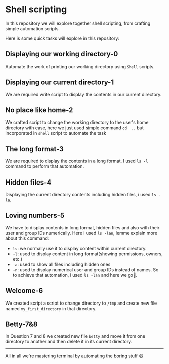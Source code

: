 # Shell scripting
In this repository we will explore together  shell scripting, from crafting simple automation scripts.

Here is some quick tasks will explore in this repository:
## Displaying our working directory-0
Automate the work of printing our working directory using `Shell` scripts.
## Displaying our current directory-1
We are required write script to display the contents in our current directory.
## No place like home-2
We crafted script to change the working directory to the user's home directory with ease, here we just used simple command `cd  ..` but incorporated in `shell` script to automate the task
## The long format-3
We are required to display the contents in a long format. I used `ls -l` command to perform that automation.
## Hidden files-4
Displaying the current directory contents including hidden files, i used `ls -la`.
## Loving numbers-5
We have to display contents in long format, hidden files and also with their user and group IDs numerically.
Here i used `ls -lan`, lemme explain more about this command:
- `ls`: we normally use it to display content within current directory.
- `-l`: used to display content in long format(showing permissions, owners, etc.)
- `-a`: used to show all files including hidden ones
- `-n`: used to display numerical user and group IDs instead of names.
So to achieve that automation, i used `ls -lan` and here we go:tada:.

## Welcome-6
We created script a script to change directory to `/tmp` and create new file named `my_first_directory` in that directory. 
## Betty-7&8
In Question 7 and 8 we created new file `betty` and move it from one directory to another and then delete it in its current directory. 

---

All in all we're mastering terminal by automating the boring stuff :smile: 

